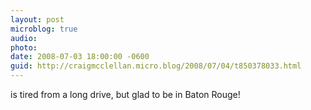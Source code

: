 ```yaml
---
layout: post
microblog: true
audio: 
photo: 
date: 2008-07-03 18:00:00 -0600
guid: http://craigmcclellan.micro.blog/2008/07/04/t850378033.html
---
```

is tired from a long drive, but glad to be in Baton Rouge!
